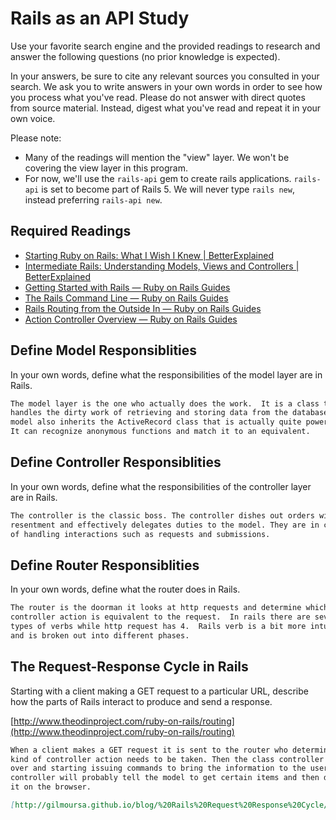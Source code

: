 # Rails as an API Study

Use your favorite search engine and the provided readings to research and answer
the following questions (no prior knowledge is expected).

In your answers, be sure to cite any relevant sources you consulted in your
search. We ask you to write answers in your own words in order to see how you
process what you've read. Please do not answer with direct quotes from source
material. Instead, digest what you've read and repeat it in your own voice.

Please note:

-   Many of the readings will mention the "view" layer. We won't be covering the
    view layer in this program.
-   For now, we'll use the `rails-api` gem to create rails applications.
    `rails-api` is set to become part of Rails 5. We will never type `rails
    new`, instead preferring `rails-api new`.

## Required Readings

-   [Starting Ruby on Rails: What I Wish I Knew | BetterExplained](http://betterexplained.com/articles/starting-ruby-on-rails-what-i-wish-i-knew/)
-   [Intermediate Rails: Understanding Models, Views and Controllers | BetterExplained](http://betterexplained.com/articles/intermediate-rails-understanding-models-views-and-controllers/)
-   [Getting Started with Rails — Ruby on Rails Guides](http://guides.rubyonrails.org/getting_started.html)
-   [The Rails Command Line — Ruby on Rails Guides](http://guides.rubyonrails.org/command_line.html)
-   [Rails Routing from the Outside In — Ruby on Rails Guides](http://guides.rubyonrails.org/routing.html)
-   [Action Controller Overview — Ruby on Rails Guides](http://guides.rubyonrails.org/action_controller_overview.html)

## Define Model Responsiblities

In your own words, define what the responsibilities of the model layer are in
Rails.

```md
The model layer is the one who actually does the work.  It is a class that
handles the dirty work of retrieving and storing data from the database. The
model also inherits the ActiveRecord class that is actually quite powerful.
It can recognize anonymous functions and match it to an equivalent.
```

## Define Controller Responsiblities

In your own words, define what the responsibilities of the controller layer are
in Rails.

```md
The controller is the classic boss. The controller dishes out orders without
resentment and effectively delegates duties to the model. They are in charge
of handling interactions such as requests and submissions.
```

## Define Router Responsiblities

In your own words, define what the router does in Rails.

```md
The router is the doorman it looks at http requests and determine which
controller action is equivalent to the request.  In rails there are seven
types of verbs while http request has 4.  Rails verb is a bit more intuitive
and is broken out into different phases.
```

## The Request-Response Cycle in Rails

Starting with a client making a GET request to a particular URL, describe how
the parts of Rails interact to produce and send a response.

[http://www.theodinproject.com/ruby-on-rails/routing](http://www.theodinproject.com/ruby-on-rails/routing)

```md
When a client makes a GET request it is sent to the router who determines what
kind of controller action needs to be taken. Then the class controller will take
over and starting issuing commands to bring the information to the user. The
controller will probably tell the model to get certain items and then display
it on the browser.

[http://gilmoursa.github.io/blog/%20Rails%20Request%20Response%20Cycle/](http://gilmoursa.github.io/blog/%20Rails%20Request%20Response%20Cycle/)



```
